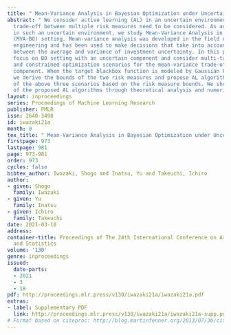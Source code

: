 ```yaml
---
title: " Mean-Variance Analysis in Bayesian Optimization under Uncertainty "
abstract: " We consider active learning (AL) in an uncertain environment in which
  trade-off between multiple risk measures need to be considered. As an AL problem
  in such an uncertain environment, we study Mean-Variance Analysis in Bayesian Optimization
  (MVA-BO) setting. Mean-variance analysis was developed in the field of financial
  engineering and has been used to make decisions that take into account the trade-off
  between the average and variance of investment uncertainty. In this paper, we specifically
  focus on BO setting with an uncertain component and consider multi-task, multi-objective,
  and constrained optimization scenarios for the mean-variance trade-off of the uncertain
  component. When the target blackbox function is modeled by Gaussian Process (GP),
  we derive the bounds of the two risk measures and propose AL algorithm for each
  of the above three scenarios based on the risk measure bounds. We show the effectiveness
  of the proposed AL algorithms through theoretical analysis and numerical experiments. "
layout: inproceedings
series: Proceedings of Machine Learning Research
publisher: PMLR
issn: 2640-3498
id: iwazaki21a
month: 0
tex_title: " Mean-Variance Analysis in Bayesian Optimization under Uncertainty "
firstpage: 973
lastpage: 981
page: 973-981
order: 973
cycles: false
bibtex_author: Iwazaki, Shogo and Inatsu, Yu and Takeuchi, Ichiro
author:
- given: Shogo
  family: Iwazaki
- given: Yu
  family: Inatsu
- given: Ichiro
  family: Takeuchi
date: 2021-03-18
address:
container-title: Proceedings of The 24th International Conference on Artificial Intelligence
  and Statistics
volume: '130'
genre: inproceedings
issued:
  date-parts:
  - 2021
  - 3
  - 18
pdf: http://proceedings.mlr.press/v130/iwazaki21a/iwazaki21a.pdf
extras:
- label: Supplementary PDF
  link: http://proceedings.mlr.press/v130/iwazaki21a/iwazaki21a-supp.pdf
# Format based on citeproc: http://blog.martinfenner.org/2013/07/30/citeproc-yaml-for-bibliographies/
---
```

